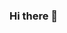 ### Hi there 👋

<!--
**Kirsten-Nancy/Kirsten-Nancy** is a ✨ _special_ ✨ repository because its `README.md` (this file) appears on your GitHub profile.

Here are some ideas to get you started:

- 🔭 I’m currently working on ...
- 🌱 I’m currently learning ...
- 👯 I’m looking to collaborate on ...
- 🤔 I’m looking for help with ...
- 💬 Ask me about ...
- 📫 How to reach me: korjnan@gmail.com
- 😄 Pronouns: She/Her
- ⚡ Fun fact: ...
-->
